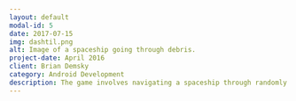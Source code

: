 ```yaml
---
layout: default
modal-id: 5
date: 2017-07-15
img: dashtil.png
alt: Image of a spaceship going through debris.
project-date: April 2016
client: Brian Demsky
category: Android Development
description: The game involves navigating a spaceship through randomly generated debris. By holding and releasing the touchscreen, the player can follow the navigation line to avoid the debris.
---
```

